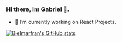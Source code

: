 ### Hi there, Im Gabriel 👋.

- 🔭 I’m currently working on React Projects.

[![Bielmarfran's GitHub stats](https://github-readme-stats.vercel.app/api?username=bielmarfran&show_icons=true&theme=dracula)](https://github.com/bielmarfran/github-readme-stats)


<!--
**bielmarfran/bielmarfran** is a ✨ _special_ ✨ repository because its `README.md` (this file) appears on your GitHub profile.

Here are some ideas to get you started:

 ...
- 🌱 I’m currently learning ...
- 👯 I’m looking to collaborate on ...
- 🤔 I’m looking for help with ...
- 💬 Ask me about ...
- 📫 How to reach me: ...
- 😄 Pronouns: ...
- ⚡ Fun fact: ...
-->
